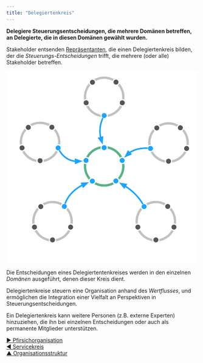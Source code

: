 ```yaml
---
title: "Delegiertenkreis"
---
```



**Delegiere Steuerungsentscheidungen, die mehrere Domänen betreffen, an Delegierte, die in diesen Domänen gewählt wurden.**

Stakeholder entsenden [Repräsentanten](representative.html), die einen Delegiertenkreis bilden, der die <dfn data-info="Governance: Die Summer aller Aktivitäten, die dazu dienen, Ziele zu bestimmen und dann die Entscheidungen zu treffen und weiterzuentwickeln, die die Menschen dahin führen, diese Ziele zu erreichen.">Steuerungs-Entscheidungen</dfn> trifft, die mehrere (oder alle) Stakeholder betreffen.

![Delegiertenkreis](img/structural-patterns/delegate-circle.png)

Die Entscheidungen eines Delegiertentenkreises werden in den einzelnen <dfn data-info="Domäne: Ein eigener Arbeits-, Einfluss-  und Entscheidungsbereich innerhalb einer Organisation.">Domänen</dfn> ausgeführt, denen dieser Kreis dient.

Delegiertenkreise steuern eine Organisation anhand des <dfn data-info="Wertfluss: Leistungen wandern durch die Organisation hin zum Kunden bzw. zu sonstigen Stakeholdern.">Wertflusses</dfn>, und ermöglichen die Integration einer Vielfalt an Perspektiven in Steuerungsentscheidungen. 

Ein Delegiertenkreis kann weitere Personen (z.B. externe Experten) hinzuziehen, die ihn bei einzelnen Entscheidungen oder auch als permanente Mitglieder unterstützen.

[&#9654; Pfirsichorganisation](peach-organization.html)<br/>[&#9664; Servicekreis](service-circle.html)<br/>[&#9650; Organisationsstruktur](organizational-structure.html)

